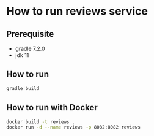# How to run reviews service

## Prerequisite
* gradle 7.2.0
* jdk 11

## How to run

```bash
gradle build
```

## How to run with Docker

```bash
docker build -t reviews .
docker run -d --name reviews -p 8082:8082 reviews
```
